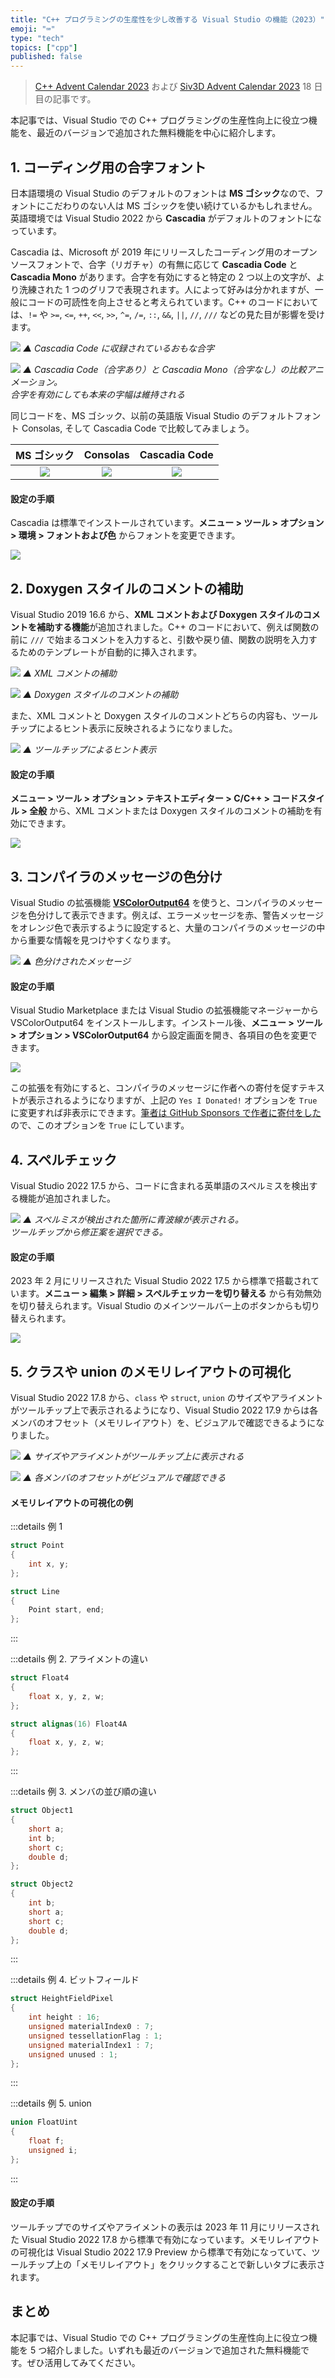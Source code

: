 ```yaml
---
title: "C++ プログラミングの生産性を少し改善する Visual Studio の機能（2023）"
emoji: "⌨️"
type: "tech"
topics: ["cpp"]
published: false
---
```


> [C++ Advent Calendar 2023](https://qiita.com/advent-calendar/2023/cxx) および [Siv3D Advent Calendar 2023](https://qiita.com/advent-calendar/2023/siv3d) 18 日目の記事です。

本記事では、Visual Studio での C++ プログラミングの生産性向上に役立つ機能を、最近のバージョンで追加された無料機能を中心に紹介します。

## 1. コーディング用の合字フォント
日本語環境の Visual Studio のデフォルトのフォントは **MS ゴシック**なので、フォントにこだわりのない人は MS ゴシックを使い続けているかもしれません。英語環境では Visual Studio 2022 から **Cascadia** がデフォルトのフォントになっています。

Cascadia は、Microsoft が 2019 年にリリースしたコーディング用のオープンソースフォントで、合字（リガチャ）の有無に応じて **Cascadia Code** と **Cascadia Mono** があります。合字を有効にすると特定の 2 つ以上の文字が、より洗練された 1 つのグリフで表現されます。人によって好みは分かれますが、一般にコードの可読性を向上させると考えられています。C++ のコードにおいては、`!=` や `>=`, `<=`, `++`, `<<`, `>>`, `^=`, `/=`, `::`, `&&`, `||`, `//`, `///` などの見た目が影響を受けます。

![](https://raw.githubusercontent.com/microsoft/cascadia-code/main/images/ligatures.png)
*▲ Cascadia Code に収録されているおもな合字*

![](https://storage.googleapis.com/zenn-user-upload/b1655934400b-20231218.gif)
*▲ Cascadia Code（合字あり）と Cascadia Mono（合字なし）の比較アニメーション。<br>合字を有効にしても本来の字幅は維持される*

同じコードを、MS ゴシック、以前の英語版 Visual Studio のデフォルトフォント Consolas, そして Cascadia Code で比較してみましょう。

| MS ゴシック | Consolas | Cascadia Code |
|:--:|:--:|:--:|
| ![](https://storage.googleapis.com/zenn-user-upload/a46eaa30efa0-20231218.png) | ![](https://storage.googleapis.com/zenn-user-upload/d7ce83191a5c-20231218.png) | ![](https://storage.googleapis.com/zenn-user-upload/e47b6127db5f-20231218.png) |

#### 設定の手順
Cascadia は標準でインストールされています。**メニュー > ツール > オプション > 環境 > フォントおよび色** からフォントを変更できます。

![](https://storage.googleapis.com/zenn-user-upload/1bf510e2d084-20231218.png)


## 2. Doxygen スタイルのコメントの補助
Visual Studio 2019 16.6 から、**XML コメントおよび Doxygen スタイルのコメントを補助する機能**が追加されました。C++ のコードにおいて、例えば関数の前に `///` で始まるコメントを入力すると、引数や戻り値、関数の説明を入力するためのテンプレートが自動的に挿入されます。

![](https://storage.googleapis.com/zenn-user-upload/05a8c7ab8292-20231218.gif)
*▲ XML コメントの補助*

![](https://storage.googleapis.com/zenn-user-upload/d8031a172c69-20231218.gif)
*▲ Doxygen スタイルのコメントの補助*

また、XML コメントと Doxygen スタイルのコメントどちらの内容も、ツールチップによるヒント表示に反映されるようになりました。

![](https://storage.googleapis.com/zenn-user-upload/3459b5d3e49a-20231218.png)
*▲ ツールチップによるヒント表示*

#### 設定の手順
**メニュー > ツール > オプション > テキストエディター > C/C++ > コードスタイル > 全般** から、XML コメントまたは Doxygen スタイルのコメントの補助を有効にできます。

![](https://storage.googleapis.com/zenn-user-upload/bc1a81b42415-20231218.png)


## 3. コンパイラのメッセージの色分け
Visual Studio の拡張機能 [**VSColorOutput64**](https://marketplace.visualstudio.com/items?itemName=MikeWard-AnnArbor.VSColorOutput64) を使うと、コンパイラのメッセージを色分けして表示できます。例えば、エラーメッセージを赤、警告メッセージをオレンジ色で表示するように設定すると、大量のコンパイラのメッセージの中から重要な情報を見つけやすくなります。

![](https://storage.googleapis.com/zenn-user-upload/b6d5f3346408-20231218.png)
*▲ 色分けされたメッセージ*

#### 設定の手順
Visual Studio Marketplace または Visual Studio の拡張機能マネージャーから VSColorOutput64 をインストールします。インストール後、**メニュー > ツール > オプション > VSColorOutput64** から設定画面を開き、各項目の色を変更できます。

![](https://storage.googleapis.com/zenn-user-upload/2fda1e98cfa4-20231218.png)

この拡張を有効にすると、コンパイラのメッセージに作者への寄付を促すテキストが表示されるようになりますが、上記の `Yes I Donated!` オプションを `True` に変更すれば非表示にできます。[筆者は GitHub Sponsors で作者に寄付をした](https://github.com/sponsors/mike-ward)ので、このオプションを `True` にしています。


## 4. スペルチェック
Visual Studio 2022 17.5 から、コードに含まれる英単語のスペルミスを検出する機能が追加されました。

![](https://storage.googleapis.com/zenn-user-upload/edd7e7fb4bee-20231218.png)
*▲ スペルミスが検出された箇所に青波線が表示される。<br>ツールチップから修正案を選択できる。*

#### 設定の手順
2023 年 2 月にリリースされた Visual Studio 2022 17.5 から標準で搭載されています。**メニュー > 編集 > 詳細 > スペルチェッカーを切り替える** から有効無効を切り替えられます。Visual Studio のメインツールバー上のボタンからも切り替えられます。

![](https://storage.googleapis.com/zenn-user-upload/a83aa667ac16-20231218.png)


## 5. クラスや union のメモリレイアウトの可視化
Visual Studio 2022 17.8 から、`class` や `struct`, `union` のサイズやアライメントがツールチップ上で表示されるようになり、Visual Studio 2022 17.9 からは各メンバのオフセット（メモリレイアウト）を、ビジュアルで確認できるようになりました。

![](https://storage.googleapis.com/zenn-user-upload/086edc2914fe-20231218.png)
*▲ サイズやアライメントがツールチップ上に表示される*

![](https://storage.googleapis.com/zenn-user-upload/f53df9689885-20231218.png)
*▲ 各メンバのオフセットがビジュアルで確認できる*

#### メモリレイアウトの可視化の例

:::details 例 1
```cpp
struct Point
{
	int x, y;
};

struct Line
{
	Point start, end;
};
```

:::

:::details 例 2. アライメントの違い
```cpp
struct Float4
{
	float x, y, z, w;
};

struct alignas(16) Float4A
{
	float x, y, z, w;
};
```

:::

:::details 例 3. メンバの並び順の違い
```cpp
struct Object1
{
	short a;
	int b;
	short c;
	double d;
};

struct Object2
{
	int b;
	short a;
	short c;
	double d;
};
```

:::

:::details 例 4. ビットフィールド
```cpp
struct HeightFieldPixel
{
	int height : 16;
	unsigned materialIndex0 : 7;
	unsigned tessellationFlag : 1;
	unsigned materialIndex1 : 7;
	unsigned unused : 1;
};
```

:::

:::details 例 5. union
```cpp
union FloatUint
{
	float f;
	unsigned i;
};
```

:::



#### 設定の手順
ツールチップでのサイズやアライメントの表示は 2023 年 11 月にリリースされた Visual Studio 2022 17.8 から標準で有効になっています。メモリレイアウトの可視化は Visual Studio 2022 17.9 Preview から標準で有効になっていて、ツールチップ上の「メモリレイアウト」をクリックすることで新しいタブに表示されます。


## まとめ
本記事では、Visual Studio での C++ プログラミングの生産性向上に役立つ機能を 5 つ紹介しました。いずれも最近のバージョンで追加された無料機能です。ぜひ活用してみてください。

